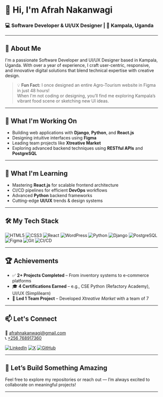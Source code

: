 # 👋 Hi, I'm Afrah Nakanwagi

### 💻 Software Developer & UI/UX Designer | 📍 Kampala, Uganda

---

## 🚀 About Me

I'm a passionate Software Developer and UI/UX Designer based in Kampala, Uganda. With over a year of experience, I craft user-centric, responsive, and innovative digital solutions that blend technical expertise with creative design.

> 💡 **Fun Fact:** I once designed an entire Agro-Tourism website in Figma in just 48 hours!  
> When I'm not coding or designing, you’ll find me exploring Kampala’s vibrant food scene or sketching new UI ideas.

---

## 🔭 What I'm Working On

- Building web applications with **Django**, **Python**, and **React.js**
- Designing intuitive interfaces using **Figma**
- Leading team projects like **Xtreative Market**
- Exploring advanced backend techniques using **RESTful APIs** and **PostgreSQL**

---

## 🌱 What I'm Learning

- Mastering **React.js** for scalable frontend architecture
- CI/CD pipelines for efficient **DevOps** workflows
- Advanced **Python** backend frameworks
- Cutting-edge **UI/UX** trends & design systems

---

## 🛠️ My Tech Stack

![HTML5](https://img.shields.io/badge/HTML5-E34F26?style=flat&logo=html5&logoColor=white)
![CSS3](https://img.shields.io/badge/CSS-1572B6?style=flat&logo=css3&logoColor=white)
![React](https://img.shields.io/badge/React-20232a?style=flat&logo=react&logoColor=61dafb)
![WordPress](https://img.shields.io/badge/WordPress-21759B?style=flat&logo=wordpress&logoColor=white)
![Python](https://img.shields.io/badge/Python-3776AB?style=flat&logo=python&logoColor=white)
![Django](https://img.shields.io/badge/Django-092E20?style=flat&logo=django&logoColor=white)
![PostgreSQL](https://img.shields.io/badge/PostgreSQL-4169E1?style=flat&logo=postgresql&logoColor=white)
![Figma](https://img.shields.io/badge/Figma-F24E1E?style=flat&logo=figma&logoColor=white)
![Git](https://img.shields.io/badge/Git-F05032?style=flat&logo=git&logoColor=white)
![CI/CD](https://img.shields.io/badge/CI%2FCD-009688?style=flat)

---

## 🏆 Achievements

- ✅ **2+ Projects Completed** – From inventory systems to e-commerce platforms
- 🎓 **4 Certifications Earned** – e.g., CSE Python (Refactory Academy), UI/UX (Simplilearn)
- 👥 **Led 1 Team Project** – Developed *Xtreative Market* with a team of 7

---

## 📫 Let's Connect

📧 [afrahnakanwagi@gmail.com](mailto:afrahnakanwagi@gmail.com)  
📞 [+256 768917360](tel:+256768917360)

[![LinkedIn](https://img.shields.io/badge/LinkedIn-0077B5?style=flat&logo=linkedin&logoColor=white)](https://www.linkedin.com/in/afrah-nakanwagi-b829a5314/)
[![X](https://img.shields.io/badge/X-000000?style=flat&logo=x&logoColor=white)](https://x.com/naiyosh28792)
[![GitHub](https://img.shields.io/badge/GitHub-181717?style=flat&logo=github&logoColor=white)](https://github.com/afrahnakanwagi)

---

## 🤝 Let’s Build Something Amazing

Feel free to explore my repositories or reach out — I’m always excited to collaborate on meaningful projects!

---
